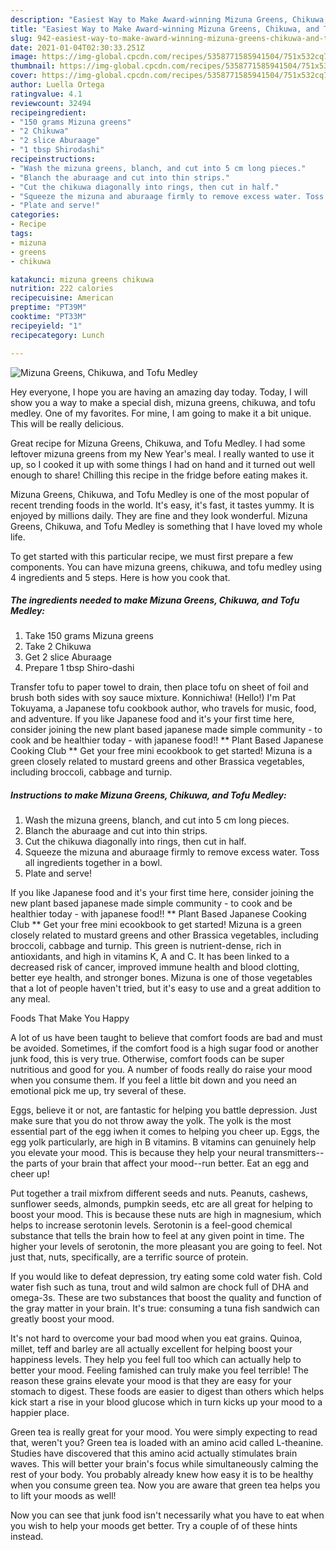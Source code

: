 ```yaml
---
description: "Easiest Way to Make Award-winning Mizuna Greens, Chikuwa, and Tofu Medley"
title: "Easiest Way to Make Award-winning Mizuna Greens, Chikuwa, and Tofu Medley"
slug: 942-easiest-way-to-make-award-winning-mizuna-greens-chikuwa-and-tofu-medley
date: 2021-01-04T02:30:33.251Z
image: https://img-global.cpcdn.com/recipes/5358771585941504/751x532cq70/mizuna-greens-chikuwa-and-tofu-medley-recipe-main-photo.jpg
thumbnail: https://img-global.cpcdn.com/recipes/5358771585941504/751x532cq70/mizuna-greens-chikuwa-and-tofu-medley-recipe-main-photo.jpg
cover: https://img-global.cpcdn.com/recipes/5358771585941504/751x532cq70/mizuna-greens-chikuwa-and-tofu-medley-recipe-main-photo.jpg
author: Luella Ortega
ratingvalue: 4.1
reviewcount: 32494
recipeingredient:
- "150 grams Mizuna greens"
- "2 Chikuwa"
- "2 slice Aburaage"
- "1 tbsp Shirodashi"
recipeinstructions:
- "Wash the mizuna greens, blanch, and cut into 5 cm long pieces."
- "Blanch the aburaage and cut into thin strips."
- "Cut the chikuwa diagonally into rings, then cut in half."
- "Squeeze the mizuna and aburaage firmly to remove excess water. Toss all ingredients together in a bowl."
- "Plate and serve!"
categories:
- Recipe
tags:
- mizuna
- greens
- chikuwa

katakunci: mizuna greens chikuwa 
nutrition: 222 calories
recipecuisine: American
preptime: "PT39M"
cooktime: "PT33M"
recipeyield: "1"
recipecategory: Lunch

---
```



![Mizuna Greens, Chikuwa, and Tofu Medley](https://img-global.cpcdn.com/recipes/5358771585941504/751x532cq70/mizuna-greens-chikuwa-and-tofu-medley-recipe-main-photo.jpg)

Hey everyone, I hope you are having an amazing day today. Today, I will show you a way to make a special dish, mizuna greens, chikuwa, and tofu medley. One of my favorites. For mine, I am going to make it a bit unique. This will be really delicious.

Great recipe for Mizuna Greens, Chikuwa, and Tofu Medley. I had some leftover mizuna greens from my New Year&#39;s meal. I really wanted to use it up, so I cooked it up with some things I had on hand and it turned out well enough to share! Chilling this recipe in the fridge before eating makes it.

Mizuna Greens, Chikuwa, and Tofu Medley is one of the most popular of recent trending foods in the world. It's easy, it's fast, it tastes yummy. It is enjoyed by millions daily. They are fine and they look wonderful. Mizuna Greens, Chikuwa, and Tofu Medley is something that I have loved my whole life.


To get started with this particular recipe, we must first prepare a few components. You can have mizuna greens, chikuwa, and tofu medley using 4 ingredients and 5 steps. Here is how you cook that.

<!--inarticleads1-->

##### The ingredients needed to make Mizuna Greens, Chikuwa, and Tofu Medley:

1. Take 150 grams Mizuna greens
1. Take 2 Chikuwa
1. Get 2 slice Aburaage
1. Prepare 1 tbsp Shiro-dashi


Transfer tofu to paper towel to drain, then place tofu on sheet of foil and brush both sides with soy sauce mixture. Konnichiwa! (Hello!) I&#39;m Pat Tokuyama, a Japanese tofu cookbook author, who travels for music, food, and adventure. If you like Japanese food and it&#39;s your first time here, consider joining the new plant based japanese made simple community - to cook and be healthier today - with japanese food!! ** Plant Based Japanese Cooking Club ** Get your free mini ecookbook to get started! Mizuna is a green closely related to mustard greens and other Brassica vegetables, including broccoli, cabbage and turnip. 

<!--inarticleads2-->

##### Instructions to make Mizuna Greens, Chikuwa, and Tofu Medley:

1. Wash the mizuna greens, blanch, and cut into 5 cm long pieces.
1. Blanch the aburaage and cut into thin strips.
1. Cut the chikuwa diagonally into rings, then cut in half.
1. Squeeze the mizuna and aburaage firmly to remove excess water. Toss all ingredients together in a bowl.
1. Plate and serve!


If you like Japanese food and it&#39;s your first time here, consider joining the new plant based japanese made simple community - to cook and be healthier today - with japanese food!! ** Plant Based Japanese Cooking Club ** Get your free mini ecookbook to get started! Mizuna is a green closely related to mustard greens and other Brassica vegetables, including broccoli, cabbage and turnip. This green is nutrient-dense, rich in antioxidants, and high in vitamins K, A and C. It has been linked to a decreased risk of cancer, improved immune health and blood clotting, better eye health, and stronger bones. Mizuna is one of those vegetables that a lot of people haven&#39;t tried, but it&#39;s easy to use and a great addition to any meal. 

Foods That Make You Happy


A lot of us have been taught to believe that comfort foods are bad and must be avoided. Sometimes, if the comfort food is a high sugar food or another junk food, this is very true. Otherwise, comfort foods can be super nutritious and good for you. A number of foods really do raise your mood when you consume them. If you feel a little bit down and you need an emotional pick me up, try several of these.

Eggs, believe it or not, are fantastic for helping you battle depression. Just make sure that you do not throw away the yolk. The yolk is the most essential part of the egg iwhen it comes to helping you cheer up. Eggs, the egg yolk particularly, are high in B vitamins. B vitamins can genuinely help you elevate your mood. This is because they help your neural transmitters--the parts of your brain that affect your mood--run better. Eat an egg and cheer up!

Put together a trail mixfrom different seeds and nuts. Peanuts, cashews, sunflower seeds, almonds, pumpkin seeds, etc are all great for helping to boost your mood. This is because these nuts are high in magnesium, which helps to increase serotonin levels. Serotonin is a feel-good chemical substance that tells the brain how to feel at any given point in time. The higher your levels of serotonin, the more pleasant you are going to feel. Not just that, nuts, specifically, are a terrific source of protein.

If you would like to defeat depression, try eating some cold water fish. Cold water fish such as tuna, trout and wild salmon are chock full of DHA and omega-3s. These are two substances that boost the quality and function of the gray matter in your brain. It's true: consuming a tuna fish sandwich can greatly boost your mood. 

It's not hard to overcome your bad mood when you eat grains. Quinoa, millet, teff and barley are all actually excellent for helping boost your happiness levels. They help you feel full too which can actually help to better your mood. Feeling famished can truly make you feel terrible! The reason these grains elevate your mood is that they are easy for your stomach to digest. These foods are easier to digest than others which helps kick start a rise in your blood glucose which in turn kicks up your mood to a happier place.

Green tea is really great for your mood. You were simply expecting to read that, weren't you? Green tea is loaded with an amino acid called L-theanine. Studies have discovered that this amino acid actually stimulates brain waves. This will better your brain's focus while simultaneously calming the rest of your body. You probably already knew how easy it is to be healthy when you consume green tea. Now you are aware that green tea helps you to lift your moods as well!

Now you can see that junk food isn't necessarily what you have to eat when you wish to help your moods get better. Try  a  couple of  of  these  hints  instead.

